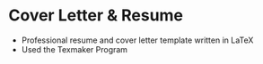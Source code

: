 Cover Letter & Resume
======
- Professional resume and cover letter template written in LaTeX
- Used the Texmaker Program


